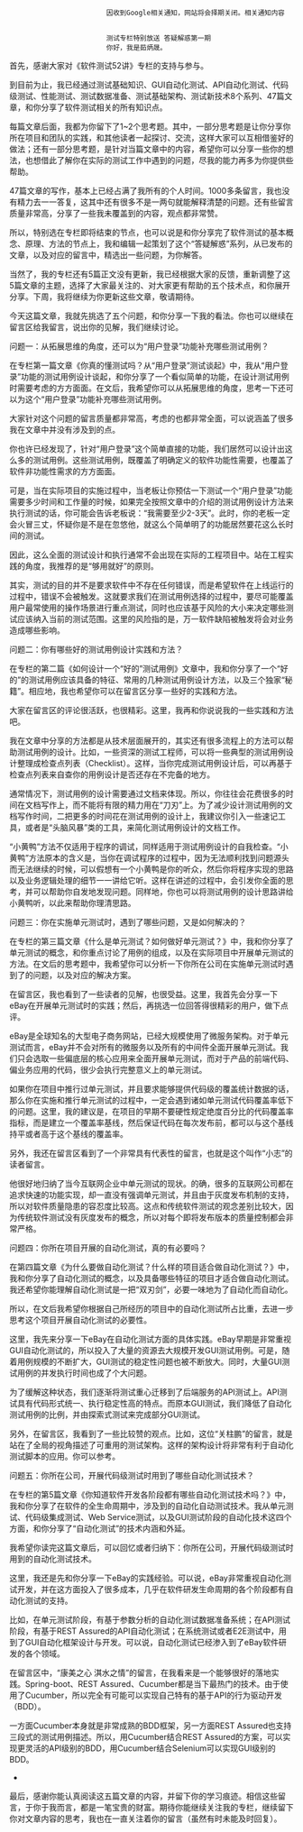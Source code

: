 
                            
                            因收到Google相关通知，网站将会择期关闭。相关通知内容
                            
                            
                            测试专栏特别放送 答疑解惑第一期
                            你好，我是茹炳晟。

首先，感谢大家对《软件测试52讲》专栏的支持与参与。

到目前为止，我已经通过测试基础知识、GUI自动化测试、API自动化测试、代码级测试、性能测试、测试数据准备、测试基础架构、测试新技术8个系列、47篇文章，和你分享了软件测试相关的所有知识点。

每篇文章后面，我都为你留下了1~2个思考题。其中，一部分思考题是让你分享你所在项目和团队的实践，和其他读者一起探讨、交流，这样大家可以互相借鉴好的做法；还有一部分思考题，是针对当篇文章中的内容，希望你可以分享一些你的想法，也想借此了解你在实际的测试工作中遇到的问题，尽我的能力再多为你提供些帮助。

47篇文章的写作，基本上已经占满了我所有的个人时间。1000多条留言，我也没有精力去一一答复，这其中还有很多不是一两句就能解释清楚的问题。还有些留言质量非常高，分享了一些我未覆盖到的内容，观点都非常赞。

所以，特别选在专栏即将结束的节点，也可以说是和你分享完了软件测试的基本概念、原理、方法的节点上，我和编辑一起策划了这个“答疑解惑”系列，从已发布的文章，以及对应的留言中，精选出一些问题，为你解答。

当然了，我的专栏还有5篇正文没有更新，我已经根据大家的反馈，重新调整了这5篇文章的主题，选择了大家最关注的、对大家更有帮助的五个技术点，和你展开分享。下周，我将继续为你更新这些文章，敬请期待。

今天这篇文章，我就先挑选了五个问题，和你分享一下我的看法。你也可以继续在留言区给我留言，说出你的见解，我们继续讨论。

问题一：从拓展思维的角度，还可以为“用户登录”功能补充哪些测试用例？

在专栏第一篇文章《你真的懂测试吗？从“用户登录”测试谈起》中，我从“用户登录”功能的测试用例设计谈起，和你分享了一个看似简单的功能，在设计测试用例时需要考虑的方方面面。在文后，我希望你可以从拓展思维的角度，思考一下还可以为这个“用户登录”功能补充哪些测试用例。

大家针对这个问题的留言质量都非常高，考虑的也都非常全面，可以说涵盖了很多我在文章中并没有涉及到的点。

你也许已经发现了，针对“用户登录”这个简单直接的功能，我们居然可以设计出这么多的测试用例。这些测试用例，既覆盖了明确定义的软件功能性需要，也覆盖了软件非功能性需求的方方面面。

可是，当在实际项目的实施过程中，当老板让你预估一下测试一个“用户登录”功能需要多少时间和工作量的时候，如果完全按照文章中的介绍的测试用例设计方法来执行测试的话，你可能会告诉老板说：“我需要至少2-3天”。此时，你的老板一定会火冒三丈，怀疑你是不是在忽悠他，就这么个简单明了的功能居然要花这么长时间的测试。

因此，这么全面的测试设计和执行通常不会出现在实际的工程项目中。站在工程实践的角度，我推荐的是“够用就好”的原则。

其实，测试的目的并不是要求软件中不存在任何错误，而是希望软件在上线运行的过程中，错误不会被触发。这就要求我们在测试用例选择的过程中，要尽可能覆盖用户最常使用的操作场景进行重点测试，同时也应该基于风险的大小来决定哪些测试应该纳入当前的测试范围。这里的风险指的是，万一软件缺陷被触发将会对业务造成哪些影响。

问题二：你有哪些好的测试用例设计实践和方法？

在专栏的第二篇《如何设计一个“好的”测试用例》文章中，我和你分享了一个“好的”的测试用例应该具备的特征、常用的几种测试用例设计方法，以及三个独家“秘籍”。相应地，我也希望你可以在留言区分享一些好的实践和方法。

大家在留言区的评论很活跃，也很精彩。这里，我再和你说说我的一些实践和方法吧。


我在文章中分享的方法都是从技术层面展开的，其实还有很多流程上的方法可以帮助测试用例的设计。比如，一些资深的测试工程师，可以将一些典型的测试用例设计整理成检查点列表（Checklist）。这样，当你完成测试用例设计后，可以再基于检查点列表来自查你的用例设计是否还存在不完备的地方。

通常情况下，测试用例的设计需要通过文档来体现。所以，你往往会花费很多的时间在文档写作上，而不能将有限的精力用在“刀刃”上。为了减少设计测试用例的文档写作时间，二把更多的时间花在测试用例的设计上，我建议你引入一些速记工具，或者是“头脑风暴”类的工具，来简化测试用例设计的文档工作。

“小黄鸭”方法不仅适用于程序的调试，同样适用于测试用例设计的自我检查。“小黄鸭”方法原本的含义是，当你在调试程序的过程中，因为无法顺利找到问题源头而无法继续的时候，可以假想有一个小黄鸭是你的听众，然后你将程序实现的思路以及业务逻辑处理的细节一一讲给它听。这样在讲述的过程中，会引发你全面的思考，并可以帮助你自发地发现问题。同样地，你也可以将测试用例的设计思路讲给小黄鸭听，以此来帮助你理清思路。


问题三：你在实施单元测试时，遇到了哪些问题，又是如何解决的？

在专栏的第三篇文章《什么是单元测试？如何做好单元测试？》中，我和你分享了单元测试的概念，和你重点讨论了用例的组成，以及在实际项目中开展单元测试的方法。在文后的思考题中，我希望你可以分析一下你所在公司在实施单元测试时遇到了的问题，以及对应的解决方案。

在留言区，我也看到了一些读者的见解，也很受益。这里，我首先会分享一下eBay在开展单元测试时的实践；然后，再挑选一位回答得很精彩的用户，做下点评。

eBay是全球知名的大型电子商务网站，已经大规模使用了微服务架构。对于单元测试而言，eBay并不会对所有的微服务以及所有的中间件全面开展单元测试。我们只会选取一些偏底层的核心应用来全面开展单元测试，而对于产品的前端代码、偏业务应用的代码，很少会执行完整意义上的单元测试。

如果你在项目中推行过单元测试，并且要求能够提供代码级的覆盖统计数据的话，那么你在实施和推行单元测试的过程中，一定会遇到诸如单元测试代码覆盖率低下的问题。这里，我的建议是，在项目的早期不要硬性规定绝度百分比的代码覆盖率指标，而是建立一个覆盖率基线，然后保证代码在每次发布前，都可以与这个基线持平或者高于这个基线的覆盖率。

另外，我还在留言区看到了一个非常具有代表性的留言，也就是这个叫作“小志”的读者留言。



他很好地归纳了当今互联网企业中单元测试的现状。的确，很多的互联网公司都在追求快速的功能实现，却一直没有强调单元测试，并且由于灰度发布机制的支持，所以对软件质量隐患的容忍度比较高。这点和传统软件测试的观念差别比较大，因为传统软件测试没有灰度发布的概念，所以对每个即将发布版本的质量控制都会非常严格。

问题四：你所在项目开展的自动化测试，真的有必要吗？

在第四篇文章《为什么要做自动化测试？什么样的项目适合做自动化测试？》中，我和你分享了自动化测试的概念，以及具备哪些特征的项目才适合做自动化测试。我还希望你能理解自动化测试是一把“双刃剑”，必要一味地为了自动化而自动化。

所以，在文后我希望你根据自己所经历的项目中的自动化测试所占比重，去进一步思考这个项目开展自动化测试的必要性。

这里，我先来分享一下eBay在自动化测试方面的具体实践。eBay早期是非常重视GUI自动化测试的，所以投入了大量的资源去大规模开发GUI测试用例。可是，随着用例规模的不断扩大，GUI测试的稳定性问题也被不断放大。同时，大量GUI测试用例的并发执行时间也成了个大问题。

为了缓解这种状态，我们逐渐将测试重心迁移到了后端服务的API测试上。API测试具有代码形式统一、执行稳定性高的特点。而原本GUI测试，我们降低了自动化测试用例的比例，并由探索式测试来完成部分GUI测试。

另外，在留言区，我看到了一些比较赞的观点。比如，这位“关柱鹏”的留言，就是站在了全局的视角描述了可重用的测试架构。这样的架构设计将非常有利于自动化测试脚本的应用。你可以参考。



问题五：你所在公司，开展代码级测试时用到了哪些自动化测试技术？

在专栏的第5篇文章《你知道软件开发各阶段都有哪些自动化测试技术吗？》中，我和你分享了在软件的全生命周期中，涉及到的自动化自动测试技术。我从单元测试、代码级集成测试、Web Service测试，以及GUI测试阶段的自动化技术这四个方面，和你分享了“自动化测试”的技术内涵和外延。

我希望你读完这篇文章后，可以回忆或者归纳下：你所在公司，开展代码级测试时用到的自动化测试技术。

这里，我还是先和你分享一下eBay的实践经验。可以说，eBay非常重视自动化测试开发，并在这方面投入了很多成本，几乎在软件研发生命周期的各个阶段都有自动化测试的支持。

比如，在单元测试阶段，有基于参数分析的自动化测试数据准备系统；在API测试阶段，有基于REST Assured的API自动化测试；在系统测试或者E2E测试中，用到了GUI自动化框架设计与开发。可以说，自动化测试已经渗入到了eBay软件研发的各个领域。

在留言区中，“康美之心 淇水之情”的留言，在我看来是一个能够很好的落地实践。Spring-boot、REST Assured、Cucumber都是当下最热门的技术。由于使用了Cucumber，所以完全有可能可以实现自己特有的基于API的行为驱动开发（BDD）。

一方面Cucumber本身就是非常成熟的BDD框架，另一方面REST Assured也支持三段式的测试用例描述。所以，用Cucumber结合REST Assured的方案，可以实现更灵活的API级别的BDD，用Cucumber结合Selenium可以实现GUI级别的BDD。

-
最后，感谢你能认真阅读这五篇文章的内容，并留下你的学习痕迹。相信这些留言，于你于我而言，都是一笔宝贵的财富。期待你能继续关注我的专栏，继续留下你对文章内容的思考，我也在一直关注着你的留言（虽然有时未能及时回复）。

                        
                        
                            